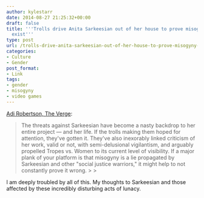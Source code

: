 ```yaml
---
author: kylestarr
date: 2014-08-27 21:25:32+00:00
draft: false
title: '''Trolls drive Anita Sarkeesian out of her house to prove misogyny doesn''t
  exist'''
type: post
url: /trolls-drive-anita-sarkeesian-out-of-her-house-to-prove-misogyny-doesnt-exist/
categories:
- Culture
- Gender
post_format:
- Link
tags:
- gender
- misogyny
- video games
---
```


[Adi Robertson, The Verge](http://theverge.com/2014/8/27/6075179/anita-sarkeesian-says-she-was-driven-out-of-house-by-threats):

<blockquote>The threats against Sarkeesian have become a nasty backdrop to her entire project — and her life. If the trolls making them hoped for attention, they've gotten it. They've also inexorably linked criticism of her work, valid or not, with semi-delusional vigilantism, and arguably propelled Tropes vs. Women to its current level of visibility. If a major plank of your platform is that misogyny is a lie propagated by Sarkeesian and other "social justice warriors," it might help to not constantly prove it wrong.
> 
> </blockquote>

I am deeply troubled by all of this. My thoughts to Sarkeesian and those affected by these incredibly disturbing acts of lunacy.
